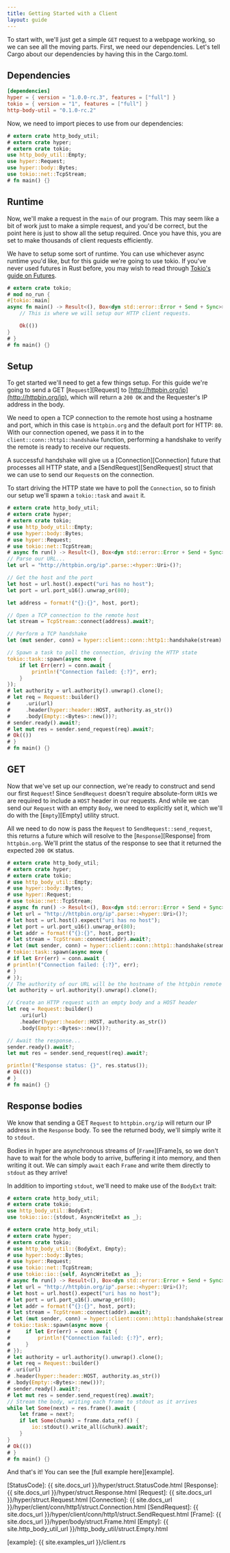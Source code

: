 ```yaml
---
title: Getting Started with a Client
layout: guide
---
```


To start with, we'll just get a simple `GET` request to a webpage working,
so we can see all the moving parts. First, we need our dependencies.
Let's tell Cargo about our dependencies by having this in the Cargo.toml.

## Dependencies

```toml
[dependencies]
hyper = { version = "1.0.0-rc.3", features = ["full"] }
tokio = { version = "1", features = ["full"] }
http-body-util = "0.1.0-rc.2"
```

Now, we need to import pieces to use from our dependencies:

```rust
# extern crate http_body_util;
# extern crate hyper;
# extern crate tokio;
use http_body_util::Empty;
use hyper::Request;
use hyper::body::Bytes;
use tokio::net::TcpStream;
# fn main() {}
```

## Runtime

Now, we'll make a request in the `main` of our program. This may seem
like a bit of work just to make a simple request, and you'd be correct,
but the point here is just to show all the setup required. Once you have this,
you are set to make thousands of client requests efficiently.

We have to setup some sort of runtime. You can use whichever async runtime you'd
like, but for this guide we're going to use tokio. If you've never used futures 
in Rust before, you may wish to read through [Tokio's guide on Futures][Tokio-Futures].

```rust
# extern crate tokio;
# mod no_run {
#[tokio::main]
async fn main() -> Result<(), Box<dyn std::error::Error + Send + Sync>> {
    // This is where we will setup our HTTP client requests.

    Ok(())
}
# }
# fn main() {}
```

## Setup

To get started we'll need to get a few things setup. For this guide we're
going to send a GET [`Request`][Request] to [http://httpbin.org/ip](http://httpbin.org/ip), 
which will return a `200 OK` and the Requester's IP address in the body. 

We need to open a TCP connection to the remote host using a hostname and port,
which in this case is `httpbin.org` and the default port for HTTP: `80`. With our
connection opened, we pass it in to the `client::conn::http1::handshake` function,
performing a handshake to verify the remote is ready to receive our requests. 

A successful handshake will give us a [Connection][Connection] future that processes
all HTTP state, and a [SendRequest][SendRequest] struct that we can use to send our 
`Request`s on the connection. 

To start driving the HTTP state we have to poll the `Connection`, so to finish our 
setup we'll spawn a `tokio::task` and `await` it.

```rust
# extern crate http_body_util;
# extern crate hyper;
# extern crate tokio;
# use http_body_util::Empty;
# use hyper::body::Bytes;
# use hyper::Request;
# use tokio::net::TcpStream;
# async fn run() -> Result<(), Box<dyn std::error::Error + Send + Sync>> {
// Parse our URL...
let url = "http://httpbin.org/ip".parse::<hyper::Uri>()?;

// Get the host and the port
let host = url.host().expect("uri has no host");
let port = url.port_u16().unwrap_or(80);

let address = format!("{}:{}", host, port);

// Open a TCP connection to the remote host
let stream = TcpStream::connect(address).await?;

// Perform a TCP handshake
let (mut sender, conn) = hyper::client::conn::http1::handshake(stream).await?;

// Spawn a task to poll the connection, driving the HTTP state
tokio::task::spawn(async move {
    if let Err(err) = conn.await {
        println!("Connection failed: {:?}", err);
    }
});
# let authority = url.authority().unwrap().clone();
# let req = Request::builder()
#     .uri(url)
#     .header(hyper::header::HOST, authority.as_str())
#     .body(Empty::<Bytes>::new())?;
# sender.ready().await?;
# let mut res = sender.send_request(req).await?;
# Ok(())
# }
# fn main() {}
```

## GET

Now that we've set up our connection, we're ready to construct and send our first `Request`! 
Since `SendRequest` doesn't require absolute-form `URI`s we are required to include a `HOST` 
header in our requests. And while we can send our `Request` with an empty `Body`, we need to
explicitly set it, which we'll do with the [`Empty`][Empty] utility struct.

All we need to do now is pass the `Request` to `SendRequest::send_request`, this returns a 
future which will resolve to the [`Response`][Response] from `httpbin.org`. We'll print the
status of the response to see that it returned the expected `200 OK` status.

```rust
# extern crate http_body_util;
# extern crate hyper;
# extern crate tokio;
# use http_body_util::Empty;
# use hyper::body::Bytes;
# use hyper::Request;
# use tokio::net::TcpStream;
# async fn run() -> Result<(), Box<dyn std::error::Error + Send + Sync>> {
# let url = "http://httpbin.org/ip".parse::<hyper::Uri>()?;
# let host = url.host().expect("uri has no host");
# let port = url.port_u16().unwrap_or(80);
# let addr = format!("{}:{}", host, port);
# let stream = TcpStream::connect(addr).await?;
# let (mut sender, conn) = hyper::client::conn::http1::handshake(stream).await?;
# tokio::task::spawn(async move {
# if let Err(err) = conn.await {
# println!("Connection failed: {:?}", err);
# }
# });
// The authority of our URL will be the hostname of the httpbin remote
let authority = url.authority().unwrap().clone();

// Create an HTTP request with an empty body and a HOST header
let req = Request::builder()
    .uri(url)
    .header(hyper::header::HOST, authority.as_str())
    .body(Empty::<Bytes>::new())?;

// Await the response...
sender.ready().await?;
let mut res = sender.send_request(req).await?;

println!("Response status: {}", res.status());
# Ok(())
# }
# fn main() {}
```

## Response bodies

We know that sending a GET `Request` to `httpbin.org/ip` will return our IP address in
the `Response` body. To see the returned body, we'll simply write it to `stdout`.

Bodies in hyper are asynchronous streams of [`Frame`][Frame]s, so we don't have to wait for the
whole body to arrive, buffering it into memory, and then writing it out. We can simply 
`await` each `Frame` and write them directly to `stdout` as they arrive!

In addition to importing `stdout`, we'll need to make use of the `BodyExt` trait:

```rust
# extern crate http_body_util;
# extern crate tokio;
use http_body_util::BodyExt;
use tokio::io::{stdout, AsyncWriteExt as _};
```

```rust
# extern crate http_body_util;
# extern crate hyper;
# extern crate tokio;
# use http_body_util::{BodyExt, Empty};
# use hyper::body::Bytes;
# use hyper::Request;
# use tokio::net::TcpStream;
# use tokio::io::{self, AsyncWriteExt as _};
# async fn run() -> Result<(), Box<dyn std::error::Error + Send + Sync>> {
# let url = "http://httpbin.org/ip".parse::<hyper::Uri>()?;
# let host = url.host().expect("uri has no host");
# let port = url.port_u16().unwrap_or(80);
# let addr = format!("{}:{}", host, port);
# let stream = TcpStream::connect(addr).await?;
# let (mut sender, conn) = hyper::client::conn::http1::handshake(stream).await?;
# tokio::task::spawn(async move {
#     if let Err(err) = conn.await {
#         println!("Connection failed: {:?}", err);
#     }
# });
# let authority = url.authority().unwrap().clone();
# let req = Request::builder()
# .uri(url)
# .header(hyper::header::HOST, authority.as_str())
# .body(Empty::<Bytes>::new())?;
# sender.ready().await?;
# let mut res = sender.send_request(req).await?;
// Stream the body, writing each frame to stdout as it arrives
while let Some(next) = res.frame().await {
    let frame = next?;
    if let Some(chunk) = frame.data_ref() {
        io::stdout().write_all(&chunk).await?;
    }
}
# Ok(())
# }
# fn main() {}
```
And that's it! You can see the [full example here][example].

[Tokio]: https://tokio.rs
[Tokio-Futures]: https://tokio.rs/tokio/tutorial/async
[StatusCode]: {{ site.docs_url }}/hyper/struct.StatusCode.html
[Response]: {{ site.docs_url }}/hyper/struct.Response.html
[Request]: {{ site.docs_url }}/hyper/struct.Request.html
[Connection]: {{ site.docs_url }}/hyper/client/conn/http1/struct.Connection.html
[SendRequest]: {{ site.docs_url }}/hyper/client/conn/http1/struct.SendRequest.html
[Frame]: {{ site.docs_url }}/hyper/body/struct.Frame.html
[Empty]: {{ site.http_body_util_url }}/http_body_util/struct.Empty.html

[example]: {{ site.examples_url }}/client.rs
